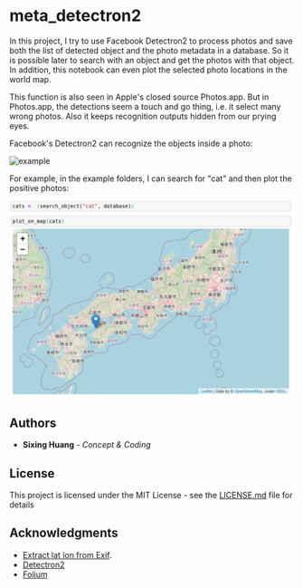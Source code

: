 # meta_detectron2

In this project, I try to use Facebook Detectron2 to process photos and save both the list of detected object and the photo metadata in a database. So it is possible later to search with an object and get the photos with that object. In addition, this notebook can even plot the selected photo locations in the world map.

This function is also seen in Apple's closed source Photos.app. But in Photos.app, the detections seem a touch and go thing, i.e. it select many wrong photos. Also it keeps recognition outputs hidden from our prying eyes.


Facebook's Detectron2 can recognize the objects inside a photo:

![example](https://github.com/dgg32/meta_detectron2/blob/master/IMG_1743.jpeg_detectroned.jpeg)

For example, in the example folders, I can search for "cat" and then plot the positive photos:

![cat_search](https://github.com/dgg32/meta_detectron2/blob/master/Screenshot%20from%202020-05-27%2000-27-12.png)


## Authors

* **Sixing Huang** - *Concept & Coding*

## License

This project is licensed under the MIT License - see the [LICENSE.md](LICENSE.md) file for details

## Acknowledgments

* [Extract lat lon from Exif](https://developer.here.com/blog/getting-started-with-geocoding-exif-image-metadata-in-python3).
* [Detectron2](https://github.com/facebookresearch/detectron2)
* [Folium](https://python-visualization.github.io/folium/quickstart.html)
